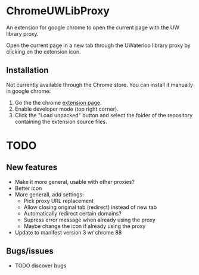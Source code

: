 # ChromeUWLibProxy
An extension for google chrome to open the current page with the UW library proxy.

Open the current page in a new tab through the UWaterloo library proxy by clicking on the extension icon.

## Installation
Not currently available through the Chrome store. You can install it manually in google chrome:
1. Go the the chrome [extension page](chrome://extensions).
2. Enable developer mode (top right corner).
3. Click the "Load unpacked" button and select the folder of the repository containing the extension source files.


# TODO
## New features
- Make it more general, usable with other proxies?
- Better icon
- More generall, add settings:
    - Pick proxy URL replacement
    - Allow closing original tab (redirect) instead of new tab
    - Automatically redirect certain domains?
    - Supress error message when already using the proxy
    - Maybe change the icon if already using the proxy
- Update to manifest version 3 w/ chrome 88

## Bugs/issues
- TODO discover bugs
